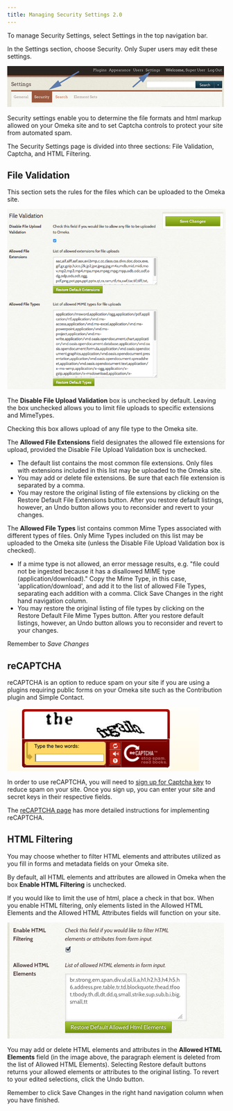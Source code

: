 ```yaml
---
title: Managing Security Settings 2.0
---
```

To manage Security Settings, select Settings in the top navigation bar.

In the Settings section, choose Security. Only Super users may edit these settings.

![Arrow pointing to Security sub tab in Settings](/doc_files/Securitynav2.png)

Security settings enable you to determine the file formats and html markup allowed on your Omeka site and to set Captcha controls to protect your site from automated spam.

The Security Settings page is divided into three sections: File Validation, Captcha, and HTML Filtering.

File Validation
-------------------------------
This section sets the rules for the files which can be uploaded to the Omeka site. 

![File validation section, all fields](/doc_files/securityFile.png)

The **Disable File Upload Validation** box is unchecked by default. Leaving the box unchecked allows you to limit file uploads to specific extensions and MimeTypes.

Checking this box allows upload of any file type to the Omeka site.

The **Allowed File Extensions** field designates the allowed file extensions for upload, provided the Disable File Upload Validation box is unchecked. 
-   The default list contains the most common file extensions. Only files with extensions included in this list may be uploaded to the Omeka site.
-   You may add or delete file extensions. Be sure that each file extension is separated by a comma.
-   You may restore the original listing of file extensions by clicking on the Restore Default File Extensions button. After you restore default listings, however, an Undo button allows you to reconsider and revert to your changes.

The **Allowed File Types** list contains common Mime Types associated with different types of files. Only Mime Types included on this list may be uploaded to the Omeka site (unless the Disable File Upload Validation box is checked).
-   If a mime type is not allowed, an error message results, e.g. "file could not be ingested because it has a disallowed MIME type (application/download)." Copy the Mime Type, in this case, 'application/download', and add it to the list of allowed File Types, separating each addition with a comma. Click Save Changes in the right hand navigation column.
-   You may restore the original listing of file types by clicking on the Restore Default File Mime Types button. After you restore default listings, however, an Undo button allows you to reconsider and revert to your changes.

Remember to *Save Changes*

reCAPTCHA
-----------------------------------------------------
reCAPTCHA is an option to reduce spam on your site if you are using a plugins requiring public forms on your Omeka site such as the Contribution plugin and Simple Contact. 

![Example of a public side captcha in action](/doc_files/Captcha.png)

In order to use reCAPTCHA, you will need to [sign up for Captcha key](http://www.google.com/recaptcha) to reduce spam on your site. Once you sign up, you can enter your site and secret keys in their respective fields. 

The [reCAPTCHA page](reCAPTCHA) has more detailed instructions for implementing reCAPTCHA.


HTML Filtering
---------------------------------------------------------------

You may choose whether to filter HTML elements and attributes utilized as you fill in forms and metadata fields on your Omeka site.

By default, all HTML elements and attributes are allowed in Omeka when the box **Enable HTML Filtering** is unchecked.

If you would like to limit the use of html, place a check in that box. When you enable HTML filtering, only elements listed in the Allowed HTML Elements and the Allowed HTML Attributes fields will function on your site.

![Filtering checkbox and Elements text field](/doc_files/Securityallelements.png)

You may add or delete HTML elements and attributes in the **Allowed HTML Elements** field (in the image above, the paragraph element is deleted from the list of Allowed HTML Elements).
Selecting Restore default buttons returns your allowed elements or attributes to the original listing. To revert to your edited selections, click the Undo button.

Remember to click Save Changes in the right hand navigation column when you have finished.

